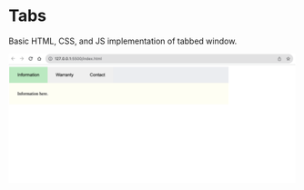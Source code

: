 # Tabs

Basic HTML, CSS, and JS implementation of tabbed window.

![Tabs Demo](media/screenshot.png)
